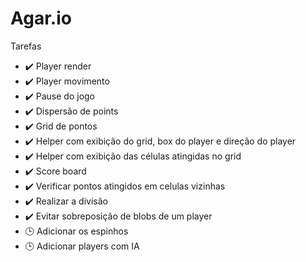 # Agar.io

Tarefas

- :heavy_check_mark: Player render
- :heavy_check_mark: Player movimento
- :heavy_check_mark: Pause do jogo
- :heavy_check_mark: Dispersão de points
- :heavy_check_mark: Grid de pontos
- :heavy_check_mark: Helper com exibição do grid, box do player e direção do player
- :heavy_check_mark: Helper com exibição das células atingidas no grid
- :heavy_check_mark: Score board
- :heavy_check_mark: Verificar pontos atingidos em celulas vizinhas
- :heavy_check_mark: Realizar a divisão
- :heavy_check_mark: Evitar sobreposição de blobs de um player
- :clock3: Adicionar os espinhos
- :clock3: Adicionar players com IA
